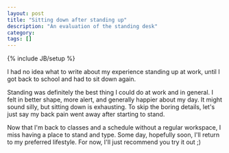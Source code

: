 ```yaml
---
layout: post
title: "Sitting down after standing up"
description: "An evaluation of the standing desk"
category: 
tags: []
---
```

{% include JB/setup %}

I had no idea what to write about my experience standing up at work, until I got
back to school and had to sit down again.  

Standing was definitely the best thing I could do at work and in general.  I
felt in better shape, more alert, and generally happier about my day.  It 
might sound silly, but sitting down is exhausting.  To skip the boring details,
let's just say my back pain went away after starting to stand.  

Now that I'm
back to classes and a schedule without a regular workspace, I miss having a place
to stand and type.  Some day, hopefully soon, I'll return to my preferred 
lifestyle.  For now, I'll just recommend you try it out ;)

